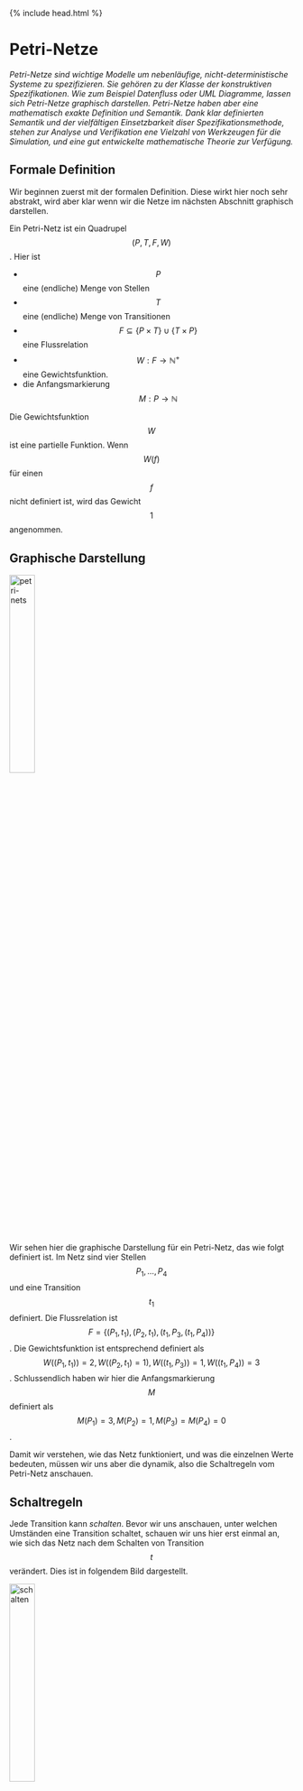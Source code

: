 {% include head.html %}
# Petri-Netze

*Petri-Netze sind wichtige Modelle um nebenläufige, nicht-deterministische Systeme zu spezifizieren. Sie gehören zu der Klasse der konstruktiven Spezifikationen. Wie zum Beispiel Datenfluss oder UML Diagramme, lassen sich Petri-Netze 
graphisch darstellen. Petri-Netze haben aber eine mathematisch exakte Definition und Semantik. Dank klar definierten Semantik und der vielfältigen Einsetzbarkeit diser Spezifikationsmethode, stehen zur Analyse und Verifikation ene Vielzahl von Werkzeugen für die Simulation, und eine gut entwickelte mathematische Theorie zur Verfügung.*

## Formale Definition
Wir beginnen zuerst mit der formalen Definition. Diese wirkt hier noch sehr abstrakt, wird aber klar wenn wir die Netze im nächsten Abschnitt graphisch darstellen.

Ein Petri-Netz ist ein Quadrupel $$(P, T, F, W)$$. Hier ist
* $$P$$ eine (endliche) Menge von Stellen
* $$T$$ eine (endliche) Menge von Transitionen
* $$F \subseteq \{P \times T\} \cup \{T \times P \}$$ eine Flussrelation 
* $$W: F \to \mathbb{N^+}$$ eine Gewichtsfunktion.
* die Anfangsmarkierung $$M : P \to \mathbb{N}$$    

Die Gewichtsfunktion $$W$$ ist eine partielle Funktion. Wenn $$W(f)$$ für einen $$f$$ nicht definiert ist, wird das Gewicht $$1$$ angenommen. 

## Graphische Darstellung
<img src="../../slides/images/petri-net-simple-initial.png" alt="petri-nets" width="30%"/>

Wir sehen hier die graphische Darstellung für ein Petri-Netz, das wie folgt definiert ist. Im Netz sind vier Stellen $$P_1, \ldots, P_4$$ und eine Transition $$t_1$$ definiert. Die Flussrelation ist $$F = \{(P_1, t_1), (P_2, t_1), (t_1, P_3, (t_1, P_4))\}$$. 
Die Gewichtsfunktion ist entsprechend definiert als
$$W((P_1, t_1))=2, W((P_2,t_1)=1), W((t_1, P_3))=1, W((t_1, P_4))=3$$. Schlussendlich haben wir hier die Anfangsmarkierung 
$$M$$ definiert als $$M(P_1)=3, M(P_2)=1, M(P_3)=M(P_4)=0$$.  

Damit wir verstehen, wie das Netz funktioniert, und was die einzelnen Werte bedeuten, müssen wir uns aber die dynamik, also die Schaltregeln vom Petri-Netz anschauen. 

## Schaltregeln
Jede Transition kann *schalten*. Bevor wir uns anschauen, unter welchen Umständen eine Transition schaltet, schauen wir uns hier erst einmal an, wie sich das Netz nach dem Schalten von Transition $$t$$ verändert. Dies ist in folgendem Bild dargestellt. 

<img src="../../slides/images/petri-net-simple-fired.png" alt="schalten" width="30%"/>


Wir sehen, dass 2 Markierungen aus $$P_1$$ 
und eine Markierung aus $$P_2$$ entfernt wurde. Die Anzahl entfernter Markierungen entspricht also genau den angegebenen Gewichten $$W$$ in der Flussrelation. Zu den Stellen $$P_3$$ und $$P_4$$ sind hingegen neue Markierungen hinzugekommen. Auch hier sind es genau soviel wie durch die entsprechenden Gewichte definiert wurden. 

Wir können dies nun formal ausdrücken: Wenn die Transition $$t$$ schaltet, wird eine neue Markierung $$M'$$ kreiert:

$$
\begin{align}
                        & \text{$p \in$ Input Stellen$(t)$}: \; M'(p) = M(p) - W((p,t))   \\
                        & \text{$p \in$ Output Stellen$(t)$}: \; M'(p) = M(p) + W((t,p))   \\
                        & \text{$p \in$ Input and Output Stellen$(t)$}: \; M'(p) = M(p) - W((p,t)) + W((t,p))  \\
                        \end{align}
$$
           

## Dynamik

Wir müssen nun noch klären, wann denn eine Transition schaltet. Vielleicht etwas überraschend, wird dies nicht durch das Netz vorgegeben. Petri-Netze sind nicht deterministisch und wann eine Transition schaltet ist zufällig. Jedoch schaltet eine Transition nur, wenn sie *aktiviert* ist. Eine Transition ist aktiviert wenn:
$$
                    \forall p \in \text{Input Stellen}(t) : M(p) \ge  W((p,t)) 
$$
In Worten: Die Transition ist aktiviert wenn für alle Input Stellen einer Transition, mehr Markierungen als vom entsprechenden Gewicht auf der Flussreaktion gefordert, vorhanden sind. 
In unserem einfachen Beispiel ist Transition $$t_1$$ also aktiviert und kann schalten.
![petri-netz] (../../slides/images/petri-net-simple-initial.png)
                  
Nun schauen wir uns die Dynamik noch an einem etwas komplexeren Beispiel an:

<img src="../../slides/images/petri-net-evolution-0.png" alt="dynamik" width="30%"/>

In diesem Beispiel sind die Gewichte nicht explizit angegeben, alle Gewichte sind also 1 gemäss Definition. Wir sehen, dass sowohl Transition $$t_1$$ als auch Transition $$t_2$$ aktiviert sind. Wir haben nun drei mögliche Zustände im nächsten Zeitschritt. 
<img src="../../slides/images/petri-net-evolutions.png" alt="dynamik" width="100%"/>

## Analyse

Um Spezifikation mit Petri-Netzen zu verifizieren können wir diese nun einfach Simulieren. Wir können dann beobachten, wie die Dynamik ist, und ob es zu Problemen kommen kann. 
Ein typisches Problem in Nebenläufigen Systemen sind Deadlocks, also Zustände, wo jeder unabhängige Teil durch die jeweils anderen blockiert ist. Ein Petri-Netz, bei dem es zu einem Deadlock kommen kann ist in folgender Abbildung dargestellt:

<img src="../../slides/images/petri-net-with-deadlock.png" alt="dynamik" width="30%"/>

*Übung: Wie kann es hier zum Deadlock kommen?*

### Komplexeres Beispiel

Als letztes wollen wir uns noch ein konkretes Beispiel anschauen. Wir nehmen dazu wieder unsere Bibliotheksanwendung (Abbildung nach Pfleeger & Atlee, 4.41). In diesem Beispiel sehen wir Transitionen (z.B. Auseihe initiieren) zu denen es keine Inputstellen gibt. Diese sind gemäss Definition dann immer aktiviert, können also immer schalten.

![petri-netz Bibliothek](../../slides/images/petri-net-book.png)

Dieses System modelliert den Prozess von der Ausleihe und Rückgabe eines Buchs in ein System. Die Spezifikation stellt sicher, dass jedes Buch nur einmal ausgeliehen wird. 
Schauen Sie sich das Beispiel genau an, und stellen Sie sicher, dass Sie verstehen, weshalb jedes Buch nur genau einmal ausgeliehen werden kann. Solche Situation sind nämlich in vielen Softaressytemen, wo wir nur eine endliche Anzahl Ressourcen haben, die aufgeteilt werden müssen wichtig.